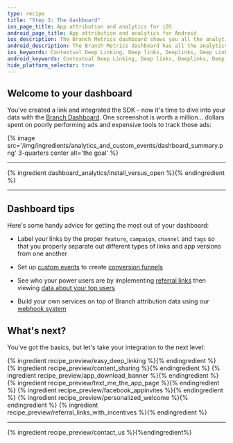 ```yaml
---
type: recipe
title: "Step 3: The dashboard"
ios_page_title: App attribution and analytics for iOS
android_page_title: App attribution and analytics for Android
ios_description: The Branch Metrics dashboard shows you all the analytics for your iOS deep links. Track install attribution, measure marketing channels and ad campaigns.
android_description: The Branch Metrics dashboard has all the analytics for your Android deep links. Track install attribution, measure marketing channels and ad campaigns.
ios_keywords: Contextual Deep Linking, Deep links, Deeplinks, Deep Linking, Deeplinking, Deferred Deep Linking, Deferred Deeplinking, Google App Indexing, Google App Invites, Apple Universal Links, Apple Spotlight Search, Facebook App Links, AppLinks, Deepviews, Deep views, Attribution, Analytics, Dashboard, App Install, App Open, Conversion, iOS, objective-c, swift
android_keywords: Contextual Deep Linking, Deep links, Deeplinks, Deep Linking, Deeplinking, Deferred Deep Linking, Deferred Deeplinking, Google App Indexing, Google App Invites, Apple Universal Links, Apple Spotlight Search, Facebook App Links, AppLinks, Deepviews, Deep views, Attribution, Analytics, Dashboard, App Install, App Open, Conversion, Android
hide_platform_selector: true
---
```


## Welcome to your dashboard

You've created a link and integrated the SDK - now it's time to dive into your data with the [Branch Dashboard](https://dashboard.branch.io). One screenshot is worth a million... dollars spent on poorly performing ads and expensive tools to track those ads:

{% image src='/img/ingredients/analytics_and_custom_events/dashboard_summary.png' 3-quarters center alt='the goal' %}

-----

{% ingredient dashboard_analytics/install_versus_open %}{% endingredient %}

-----

## Dashboard tips

Here's some handy advice for getting the most out of your dashboard:

* Label your links by the proper `feature`, `campaign`, `channel` and `tags` so that you properly separate out different types of links and app versions from one another

* Set up [custom events](/recipes/advanced_referral_incentives/{{page.platform}}/#custom-events) to create [conversion funnels](/recipes/dashboard_pro_tips/{{page.platform}}/#funnels)

* See who your power users are by implementing [referral links](/recipes/referral_links_with_incentives/{{page.platform}}/) then viewing [data about your top users](/recipes/dashboard_pro_tips/{{page.platform}}/#influencers-your-best-users)

* Build your own services on top of Branch attribution data using our [webhook system](/recipes/webhooks_and_exporting_data/)



## What's next?

You've got the basics, but let's take your integration to the next level:

{% ingredient recipe_preview/easy_deep_linking %}{% endingredient %}
{% ingredient recipe_preview/content_sharing %}{% endingredient %}
{% ingredient recipe_preview/app_download_banner %}{% endingredient %}
{% ingredient recipe_preview/text_me_the_app_page %}{% endingredient %}
{% ingredient recipe_preview/facebook_appinvites %}{% endingredient %}
{% ingredient recipe_preview/personalized_welcome %}{% endingredient %}
{% ingredient recipe_preview/referral_links_with_incentives %}{% endingredient %}

-----

{% ingredient recipe_preview/contact_us %}{%endingredient%}
